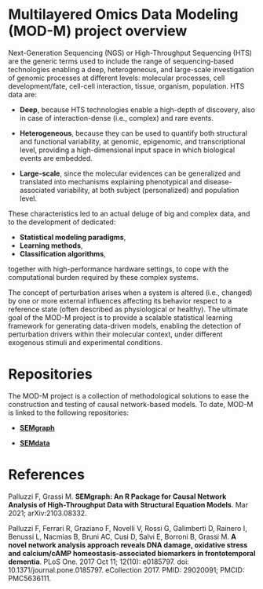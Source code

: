 # Multilayered Omics Data Modeling (MOD-M) project overview
Next-Generation Sequencing (NGS) or High-Throughput Sequencing (HTS) are the generic terms used to include the range of sequencing-based technologies enabling a deep, heterogeneous, and large-scale investigation of genomic processes at different levels: molecular processes, cell development/fate, cell-cell interaction, tissue, organism, population.
HTS data are:

- **Deep**, because HTS technologies enable a high-depth of discovery, also in case of interaction-dense (i.e., complex) and rare events.

- **Heterogeneous**, because they can be used to quantify both structural and functional variability, at genomic, epigenomic, and transcriptional level, providing a high-dimensional input space in which biological events are embedded.

- **Large-scale**, since the molecular evidences can be generalized and translated into mechanisms explaining phenotypical and disease-associated variability, at both subject (personalized) and population level.

These characteristics led to an actual deluge of big and complex data, and to the development of dedicated:
- **Statistical modeling paradigms**,
- **Learning methods**,
- **Classification algorithms**,

together with high-performance hardware settings, to cope with the computational burden required by these complex systems.

The concept of perturbation arises when a system is altered (i.e., changed) by one or more external influences affecting its behavior respect to a reference state (often described as physiological or healthy). The ultimate goal of the MOD-M project is to provide a scalable statistical learning framework for generating data-driven models, enabling the detection of perturbation drivers within their molecular context, under different exogenous stimuli and experimental conditions.

# Repositories
The MOD-M project is a collection of methodological solutions to ease the construction and testing of causal network-based models. To date, MOD-M is linked to the following repositories:

- [**SEMgraph**](https://github.com/fernandoPalluzzi/SEMgraph)

- [**SEMdata**](https://github.com/fernandoPalluzzi/SEMdata)

# References

Palluzzi F, Grassi M. **SEMgraph: An R Package for Causal Network Analysis of High-Throughput Data with Structural Equation Models**. Mar 2021; arXiv:2103.08332.

Palluzzi F, Ferrari R, Graziano F, Novelli V, Rossi G, Galimberti D, Rainero I, Benussi L, Nacmias B, Bruni AC, Cusi D, Salvi E, Borroni B, Grassi M. **A novel network analysis approach reveals DNA damage, oxidative stress and calcium/cAMP homeostasis-associated biomarkers in frontotemporal dementia**. PLoS One. 2017 Oct 11; 12(10): e0185797. doi: 10.1371/journal.pone.0185797. eCollection 2017. PMID: 29020091; PMCID: PMC5636111.
